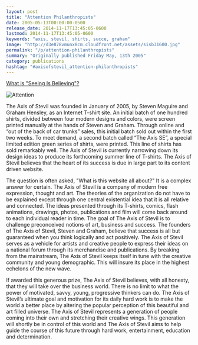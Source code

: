 ```yaml
---
layout: post
title: "Attention Philanthropists"
date: 2005-05-13T00:00:00-0500
release_date: 2014-11-17T13:45:05-0600
lastmod: 2014-11-17T13:45:05-0600
keywords: "axis, stevil, shirts, succe, graham"
image: "http://d3e878vmunx8cm.cloudfront.net/assets/sisb31600.jpg"
permalink: "/p/attention-philanthropists"
summary: "Originally published Friday May, 13th 2005"
category: publications
hashtag: "#axisofstevil_attention-philanthropists"
---
```


[id_1]: http://d3e878vmunx8cm.cloudfront.net/assets/sisb31600.jpg "Attention"

[What is "Seeing Is Believing"?](/p/seeing-is-believing)

![Attention][id_1]

The Axis of Stevil was founded in January of 2005, by Steven Maguire and Graham Hensley, as an Internet T-shirt site. An initial batch of one hundred shirts, divided between four modern designs and colors, were screen printed manually at the hands of Steven and Graham. Through online and “out of the back of car trunks” sales, this initial batch sold out within the first two weeks. To meet demand, a second batch called “The Axis SE”, a special limited edition green series of shirts, were printed. This line of shirts has sold remarkably well. The Axis of Stevil is currently narrowing down its design ideas to produce its forthcoming summer line of T-shirts. The Axis of Stevil believes that the heart of its success is due in large part to its content driven website.

The question is often asked, "What is this website all about?" It is a complex answer for certain. The Axis of Stevil is a company of modern free expression, thought and art. The theories of the organization do not have to be explained except through one central existential idea that it is all relative and connected. The ideas presented through its T-shirts, comics, flash animations, drawings, photos, publications and film will come back around to each individual reader in time. The goal of The Axis of Stevil is to challenge preconceived notions of art, business and success. The founders of The Axis of Stevil, Steven and Graham, believe that success is all but guaranteed when you think logically and act positively. The Axis of Stevil serves as a vehicle for artists and creative people to express their ideas on a national forum through its merchandise and publications. By breaking from the mainstream, The Axis of Stevil keeps itself in tune with the creative community and young demographic. This will insure its place in the highest echelons of the new wave.

If awarded this generous prize, The Axis of Stevil believes, with all honesty, that they will take over the business world. There is no limit to what the power of motivated, savvy, young, progressive thinkers can do. The Axis of Stevil’s ultimate goal and motivation for its daily hard work is to make the world a better place by altering the popular perception of this beautiful and art filled universe. The Axis of Stevil represents a generation of people coming into their own and stretching their creative wings. This generation will shortly be in control of this world and The Axis of Stevil aims to help guide the course of this future through hard work, entertainment, education and determination.
